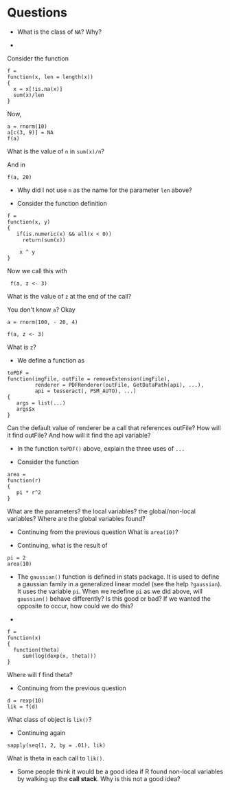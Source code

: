 # Questions

+  What is the class of `NA`?  Why?



+
Consider the function
```
f =
function(x, len = length(x))
{
  x = x[!is.na(x)]
  sum(x)/len
}
```
Now, 
```
a = rnorm(10)
a[c(3, 9)] = NA
f(a)
```
What is the value of `n` in `sum(x)/n`?

And in
```
f(a, 20)
```


+ Why did I not use `n` as the name for the parameter `len` above?

+ Consider the function definition
```
f = 
function(x, y)
{
   if(is.numeric(x) && all(x < 0))
     return(sum(x))
	 
    x ^ y
}
```
Now we call this with 
```
 f(a, z <- 3)
```
What is the value of `z` at the end of the call?

You don't know `a`? Okay
```
a = rnorm(100, - 20, 4)
```

```
f(a, z <- 3)
```
What is `z`?

<!-- Doesn't exist - most likely?  -->

+ We define a function as
```
toPDF =
function(imgFile, outFile = removeExtension(imgFile), 
         renderer = PDFRenderer(outFile, GetDataPath(api), ...),
         api = tesseract(, PSM_AUTO), ...)
{
   args = list(...)
   args$x
}
```
Can the default value of renderer be a call that references outFile?
How will it find outFile?  And how will it find the api variable?  


+ In the function `toPDF()` above, explain the three uses of  `...`

+ Consider the function
```
area =
function(r)
{
   pi * r^2
}
```
What are the parameters? the local variables? the global/non-local variables?
Where are the global variables found?

+ Continuing from the previous question
What is `area(10)`?

+ Continuing, what is the result of 
```
pi = 2
area(10)
```


+ The `gaussian()` function is defined in stats package. It is used to define a gaussian family in a
  generalized linear model (see the help `?gaussian`).
  It uses the variable  `pi`.
  When we redefine `pi` as we did above,  will `gaussian()` behave differently?
Is this good or bad? 
If we wanted the opposite to occur, how could we do this?

+ 
```
f = 
function(x)
{
  function(theta)
     sum(log(dexp(x, theta)))
}
```
Where will f find theta?

+ Continuing from the previous question
```
d = rexp(10)
lik = f(d)
``` 
What class of object is `lik()`?


+ Continuing again 
```
sapply(seq(1, 2, by = .01), lik)
```
What is theta in each call to `lik()`.



+ Some people think it would be a good idea if R found non-local variables by walking up the **call
stack**.  Why is this not a good idea?
